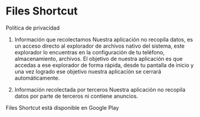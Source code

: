 # Files Shortcut

Política de privacidad

1. Información que recolectamos
Nuestra aplicación no recopila datos, es un acceso directo al explorador de archivos nativo del sistema, este explorador lo encuentras en la configuración de tu teléfono, almacenamiento, archivos. El objetivo de nuestra aplicación es que accedas a ese explorador de forma rápida, desde tu pantalla de inicio y una vez logrado ese objetivo nuestra aplicación se cerrará automáticamente.

2. Información recolectada por terceros
Nuestra aplicación no recopila datos por parte de terceros ni contiene anuncios.

Files Shortcut está disponible en Google Play
